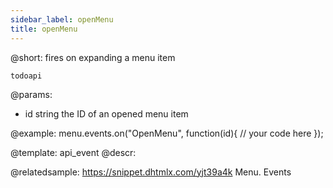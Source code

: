 ```yaml
---
sidebar_label: openMenu
title: openMenu
---          
```


@short: fires on expanding a menu item

```todoapi ```

@params:
- id 		string		the ID of an opened menu item

@example:
menu.events.on("OpenMenu", function(id){
    // your code here
});


@template: api_event
@descr:


@relatedsample: https://snippet.dhtmlx.com/yjt39a4k	Menu. Events
